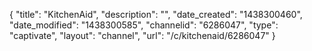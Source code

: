 {
    "title": "KitchenAid",
    "description": "",
    "date_created": "1438300460",
    "date_modified": "1438300585",
    "channelid": "6286047",
    "type": "captivate",
    "layout": "channel",
    "url": "\/c\/kitchenaid\/6286047"
}